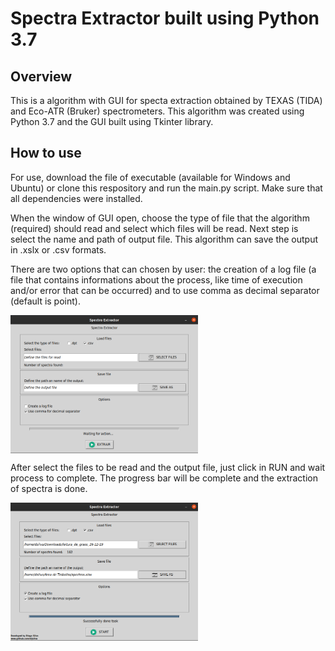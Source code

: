 <h1>Spectra Extractor built using Python 3.7</h1>


<h2>Overview</h2>
This is a algorithm with GUI for specta extraction obtained by TEXAS (TIDA) and Eco-ATR (Bruker) spectrometers. This algorithm was created using Python 3.7 and the GUI built using Tkinter library.

<h2>How to use</h2>
For use, download the file of executable (available for Windows and Ubuntu) or clone this respository and run the main.py script. Make sure that all dependencies were installed.

When the window of GUI open, choose the type of file that the algorithm (required) should read and select which files will be read. Next step is select the name and path of output file. This algorithm can save the output in .xslx or .csv formats.

There are two options that can chosen by user: the creation of a log file (a file that contains informations about the process, like time of execution and/or error that can be occurred) and to use comma as decimal separator (default is point).

<img align="center" width="300" src="https://github.com/dijsilva/extractor_of_spectra/blob/master/images_readme/inital.png">

After select the files to be read and the output file, just click in RUN and wait process to complete. The progress bar will be complete and the extraction of spectra is done.

<img align="center" width="300" src="https://github.com/dijsilva/extractor_of_spectra/blob/master/images_readme/end.png">